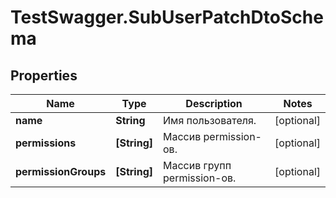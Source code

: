 # TestSwagger.SubUserPatchDtoSchema

## Properties

Name | Type | Description | Notes
------------ | ------------- | ------------- | -------------
**name** | **String** | Имя пользователя. | [optional] 
**permissions** | **[String]** | Массив permission-ов. | [optional] 
**permissionGroups** | **[String]** | Массив групп permission-ов. | [optional] 


